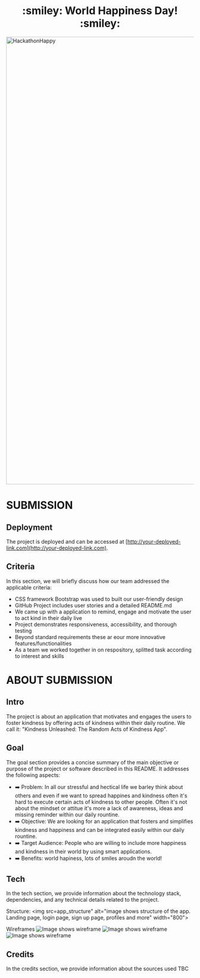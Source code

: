 
<br>
<h1 align="center"><strong> :smiley: World Happiness Day! :smiley: </strong>

</h1>


<img src="https://res.cloudinary.com/djdefbnij/image/upload/v1709637871/March_hackathon_banner_krwvza.jpg" alt="HackathonHappy" width="1200"/>

# SUBMISSION
## Deployment

The project is deployed and can be accessed at [http://your-deployed-link.com](http://your-deployed-link.com).

## Criteria
In this section, we will briefly discuss how our team addressed the applicable criteria:

-  CSS framework Bootstrap was used to built our user-friendly design
-  GitHub Project includes user stories and a detailed README.md 
-  We came up with a application to remind, engage and motivate the user to act kind in their daily live
-  Project demonstrates responsiveness, accessibility, and thorough testing
-  Beyond standard requirements these ar eour more innovative features/functionalities
-  As a team we worked together in on respository, splitted task according to interest and skills

# ABOUT SUBMISSION
## Intro
The project is about an application that motivates and engages the users to foster kindness by offering acts of kindness within their daily routine. We call it: "Kindness Unleashed: The Random Acts of Kindness App".

## Goal
The goal section provides a concise summary of the main objective or purpose of the project or software described in this README. It addresses the following aspects:

- ➡️ Problem: In all our stressful and hectical life we barley think about others and even if we want to spread happines and kindness often it's hard to execute certain acts of kindness to other people. Often it's not about the mindset or attitue it's more a lack of awareness, ideas and missing reminder within our daily rountine.
- ➡️ Objective: We are looking for an application that fosters and simplifies kindness and happiness and can be integrated easily within our daily rountine.
- ➡️ Target Audience: People who are willing to include more happiness and kindness in their world by using smart applications.
- ➡️ Benefits: world hapiness, lots of smiles aroudn the world! 

## Tech
In the tech section, we provide information about the technology stack, dependencies, and any technical details related to the project.

Structure:
<img src=app_structure" alt="image shows structure of the app. Landing page, login page, sign up page, profiles and more" width="800">

Wireframes
<img src="images_README/wireframe" alt="Image shows wireframe" widht="600">
<img src="images_README/wireframe1" alt="Image shows wireframe" widht="600">
<img src="images_README/wireframe2" alt="Image shows wireframe" widht="600">



## Credits
In the credits section, we provide information about the sources used
TBC